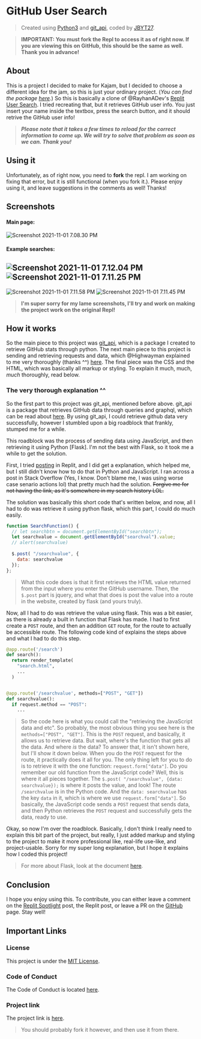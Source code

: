 # GitHub User Search
> Created using [Python3](https://python.org) and [git_api](https://pypi.org/project/git-api/), coded by [JBYT27](https://github.com/JBYT27).

> **IMPORTANT: You must fork the Repl to access it as of right now. If you are viewing this on GitHub, this should be the same as well. Thank you in advance!**


## About
This is a project I decided to make for Kajam, but I decided to choose a different idea for the jam, so this is just your ordinary project. (*You can find the package [here](https://pypi.org/project/git-api/).*) So this is basically a clone of @RayhanADev's [Replit User Search](https://replit-user-search-v3.rayhanadev.repl.co/). I tried recreating that, but it retrieves GitHub user info. You just insert your name inside the textbox, press the search button, and it should retrive the GitHub user info!

> _**Please note that it takes a few times to reload for the correct information to come up. We will try to solve that problem as soon as we can. Thank you!**_

## Using it
Unfortunately, as of right now, you need to **fork** the repl. I am working on fixing that error, but it is still functional (when you fork it.). Please enjoy using it, and leave suggestions in the comments as well! Thanks!

## Screenshots
#### Main page:
![Screenshot 2021-11-01 7.08.30 PM](https://storage.googleapis.com/replit/images/1635808343260_218127d12259750127b69e029f4ef134.png)


#### Example searches:
![Screenshot 2021-11-01 7.12.04 PM](https://storage.googleapis.com/replit/images/1635808426114_c49a76fc6afb08cf7af7c3474f2f5ce4.png)
![Screenshot 2021-11-01 7.11.25 PM](https://storage.googleapis.com/replit/images/1635808373917_48aa5aeaaf748e4a269777d0eb242fd5.png)
--- 
![Screenshot 2021-11-01 7.11.58 PM](https://storage.googleapis.com/replit/images/1635808505966_66a62e5f20f665184b401ee63c78c442.png)
![Screenshot 2021-11-01 7.11.45 PM](https://storage.googleapis.com/replit/images/1635808479099_af5028d2012d28c3dd0b09f190464070.png)

> **I'm super sorry for my lame screenshots, I'll try and work on making the project work on the original Repl!**


## How it works
So the main piece to this project was [git_api](https://github.com/JBYT27/GitAPI), which is a package I created to retrieve GitHub stats through python. The next main piece to this project is sending and retrieving requests and data, which @Highwayman explained to me very thoroughly (thanks ^^) [here](https://replit.com/talk/ask/How-to-retrieving-JavaScript-variable-data-using-Python/147113). The final piece was the CSS and the HTML, which was basically all markup or styling. To explain it much, much, *much* thoroughly, read below.

### The very thorough explanation ^^
So the first part to this project was git_api, mentioned before above. git_api is a package that retrieves GitHub data through queries and graphql, which can be read about [here](https://docs.github.com/en/graphql). By using git_api, I could retrieve github data very successfully, however I stumbled upon a big roadblock that frankly, stumped me for a while.


This roadblock was the process of sending data using JavaScript, and then retrieving it using Python [Flask]. I'm not the best with Flask, so it took me a while to get the solution. 

First, I tried [posting](https://replit.com/talk/ask/How-to-retrieving-JavaScript-variable-data-using-Python/147113) in Replit, and I did get a explanation, which helped me, but I still didn't know how to do that in Python and JavaScript. I ran across a post in Stack Overflow (Yes, I know. Don't blame me, I was using worse case senario actions lol) that pretty much had the solution. ~~Forgive me for not having the link, as it's somewhere in my search history LOL.~~ 

The solution was basically this short code that's written below, and now, all I had to do was retrieve it using python flask, which this part, I could do much easily.

```js
function SearchFunction() {
  // let searchbtn = document.getElementById("searchbtn");
  let searchvalue = document.getElementById("searchval").value;
  // alert(searchvalue)
        
  $.post( "/searchvalue", {
    data: searchvalue
  });
};
```

> What this code does is that it first retrieves the HTML value returned from the input where you enter the GitHub username. Then, the `$.post` part is jquery, and what that does is post the value into a route in the website, created by flask (and yours truly).

Now, all I had to do was retrieve the value using flask. This was a bit easier, as there is already a built in function that Flask has made. I had to first create a `POST` route, and then an addition `GET` route, for the route to actually be accessible route. The following code kind of explains the steps above and what I had to do this step.

```py
@app.route('/search')
def search():
  return render_template(
    "search.html",
    ...
  )


@app.route('/searchvalue', methods=["POST", "GET"])
def searchvalue():
  if request.method == "POST":
    ...
```

> So the code here is what you could call the "retrieving the JavaScript data and etc". So probably, the most obvious thing you see here is the `methods=["POST", "GET"]`. This is the `POST` request, and basically, it allows us to retrieve data. But wait, where's the function that gets all the data. And where *is* the data? To answer that, it isn't shown here, but I'll show it down below. When you do the `POST` request for the route, it practically does it all for you. The only thing left for you to do is to retrieve it with the one function: `request.form["data"]`. Do you remember our old function from the JavaScript code? Well, this is where it all pieces together. The `$.post( "/searchvalue", {data: searchvalue});` is where it posts the value, and look! The route `/searchvalue` is in the Python code. And the `data: searchvalue` has the key `data` in it, which is where we use `request.form["data"]`. So basically, the JavaScript code sends a `POST` request that sends data, and then Python retrieves the `POST` request and successfully gets the data, ready to use.

Okay, so now I'm over the roadblock. Basically, I don't think I really need to explain this bit part of the project, but really, I just added markup and styling to the project to make it more professional like, real-life use-like, and project-usable. Sorry for my super long explanation, but I hope it explains how I coded this project!

> For more about Flask, look at the document [here](https://flask.palletsprojects.com/en/2.0.x/).

## Conclusion
I hope you enjoy using this. To contribute, you can either leave a comment on the [Replit Spotlight](https://replit.com/@JBloves27/GitHub-User-Search?v=1) post, the Replit post, or leave a PR on the [GitHub](https://github.com/JBYT27/GitHub-User-Search) page. Stay well!

## Important Links
### License
This project is under the [MIT License](https://github.com/JBYT27/GitHub-User-Search/blob/main/.github/LICENSE).

### Code of Conduct
The Code of Conduct is located [here](https://github.com/JBYT27/GitHub-User-Search/blob/main/.github/CODE_OF_CONDUCT.md).

### Project link
The project link is [here](https://GitHub-User-Search.jbloves27.repl.co). 
> You should probably fork it however, and then use it from there.